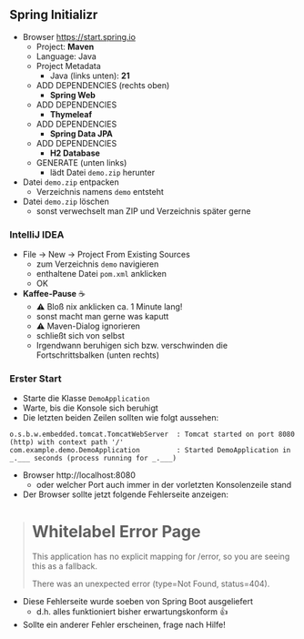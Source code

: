 ## Spring Initializr

- Browser https://start.spring.io
  - Project: **Maven**
  - Language: Java
  - Project Metadata
    - Java (links unten): **21**
  - ADD DEPENDENCIES (rechts oben)
    - **Spring Web**
  - ADD DEPENDENCIES
    - **Thymeleaf**
  - ADD DEPENDENCIES
    - **Spring Data JPA**
  - ADD DEPENDENCIES
    - **H2 Database**
  - GENERATE (unten links)
    - lädt Datei `demo.zip` herunter
- Datei `demo.zip` entpacken
  - Verzeichnis namens `demo` entsteht
- Datei `demo.zip` löschen
  - sonst verwechselt man ZIP und Verzeichnis später gerne

### IntelliJ IDEA

- File → New → Project From Existing Sources
  - zum Verzeichnis `demo` navigieren
  - enthaltene Datei `pom.xml` anklicken
  - OK
- **Kaffee-Pause** ☕
  - ⚠️ Bloß nix anklicken ca. 1 Minute lang!
  - sonst macht man gerne was kaputt
  - ⚠️ Maven-Dialog ignorieren
  - schließt sich von selbst
  - Irgendwann beruhigen sich bzw. verschwinden die Fortschrittsbalken (unten rechts)

### Erster Start

- Starte die Klasse `DemoApplication`
- Warte, bis die Konsole sich beruhigt
- Die letzten beiden Zeilen sollten wie folgt aussehen:

```
o.s.b.w.embedded.tomcat.TomcatWebServer  : Tomcat started on port 8080 (http) with context path '/'
com.example.demo.DemoApplication         : Started DemoApplication in _.___ seconds (process running for _.___)
```

- Browser http://localhost:8080
  - oder welcher Port auch immer in der vorletzten Konsolenzeile stand
- Der Browser sollte jetzt folgende Fehlerseite anzeigen:

> # Whitelabel Error Page
>
> This application has no explicit mapping for /error, so you are seeing this as a fallback.
>
> There was an unexpected error (type=Not Found, status=404).

- Diese Fehlerseite wurde soeben von Spring Boot ausgeliefert
  - d.h. alles funktioniert bisher erwartungskonform 👍
- Sollte ein anderer Fehler erscheinen, frage nach Hilfe!
